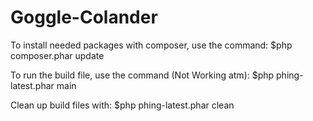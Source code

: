 # Goggle-Colander

To install needed packages with composer, use the command:
$php composer.phar update

To run the build file, use the command (Not Working atm):
$php phing-latest.phar main

Clean up build files with:
$php phing-latest.phar clean

